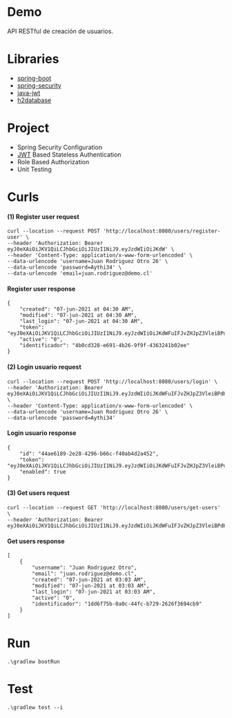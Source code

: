 # Demo

API RESTful de creación de usuarios.

# Libraries

- [spring-boot](https://spring.io/projects/spring-boot)
- [spring-security](https://spring.io/projects/spring-security)
- [java-jwt](https://github.com/auth0/java-jwt)
- [h2database](https://www.h2database.com/html/main.html)

# Project

- Spring Security Configuration
- [JWT](https://jwt.io) Based Stateless Authentication
- Role Based Authorization
- Unit Testing

# Curls

#### (1) Register user request
````
curl --location --request POST 'http://localhost:8080/users/register-user' \
--header 'Authorization: Bearer eyJ0eXAiOiJKV1QiLCJhbGciOiJIUzI1NiJ9.eyJzdWIiOiJKdW' \
--header 'Content-Type: application/x-www-form-urlencoded' \
--data-urlencode 'username=Juan Rodriguez Otro 26' \
--data-urlencode 'password=Aythi34' \
--data-urlencode 'email=juan.rodriguez@demo.cl'
````
#### Register user response
````
{
    "created": "07-jun-2021 at 04:30 AM",
    "modified": "07-jun-2021 at 04:30 AM",
    "last_login": "07-jun-2021 at 04:30 AM",
    "token": "eyJ0eXAiOiJKV1QiLCJhbGciOiJIUzI1NiJ9.eyJzdWIiOiJKdWFuIFJvZHJpZ3VleiBPdHJvIDI2IiwiaXNzIjoiYXV0aDAiLCJleHAiOjE2MjMwNTQ4NTYsImlhdCI6MTYyMzA1NDY1NiwiYXV0aG9yaXRpZXMiOlsiUk9MRV9VU0VSIiwiUk9MRV9BRE1JTiJdfQ.XIX3otMb4gBu_jJyDcwgQlB430amJ8jdHLXKWEe7WyI",
    "active": "0",
    "identificador": "4b0cd328-e691-4b26-9f9f-4363241b02ee"
}
````
#### (2) Login usuario request
````
curl --location --request POST 'http://localhost:8080/users/login' \
--header 'Authorization: Bearer eyJ0eXAiOiJKV1QiLCJhbGciOiJIUzI1NiJ9.eyJzdWIiOiJKdWFuIFJvZHJpZ3VleiBPdHJvIDI2IiwiaXNzIjoiYXV0aDAiLCJleHAiOjE2MjMwNTQ4NTYsImlhdCI6MTYyMzA1NDY1NiwiYXV0aG9yaXRpZXMiOlsiUk9MRV9VU0VSIiwiUk9MRV9BRE1JTiJdfQ.XIX3otMb4gBu_jJyDcwgQlB430amJ8jdHLXKWEe7WyI' \
--header 'Content-Type: application/x-www-form-urlencoded' \
--data-urlencode 'username=Juan Rodriguez Otro 26' \
--data-urlencode 'password=Aythi34'
````
#### Login usuario response
````
{
    "id": "44ae6189-2e28-4296-b66c-f40ab4d2a452",
    "token": "eyJ0eXAiOiJKV1QiLCJhbGciOiJIUzI1NiJ9.eyJzdWIiOiJKdWFuIFJvZHJpZ3VleiBPdHJvIDI2IiwiaXNzIjoiYXV0aDAiLCJleHAiOjE2MjMwNTQ4ODEsImlhdCI6MTYyMzA1NDY4MSwiYXV0aG9yaXRpZXMiOlsiUk9MRV9VU0VSIiwiUk9MRV9BRE1JTiJdfQ.bcEuNvlbMKFnTuRxpBpD_w4RN3VP4PiP8idWN539Co4",
    "enabled": true
}
````
#### (3) Get users request
````
curl --location --request GET 'http://localhost:8080/users/get-users' \
--header 'Authorization: Bearer eyJ0eXAiOiJKV1QiLCJhbGciOiJIUzI1NiJ9.eyJzdWIiOiJKdWFuIFJvZHJpZ3VleiBPdHJvIDI2IiwiaXNzIjoiYXV0aDAiLCJleHAiOjE2MjMwNTQ4NTYsImlhdCI6MTYyMzA1NDY1NiwiYXV0aG9yaXRpZXMiOlsiUk9MRV9VU0VSIiwiUk9MRV9BRE1JTiJdfQ.XIX3otMb4gBu_jJyDcwgQlB430amJ8jdHLXKWEe7WyI'
````
#### Get users  response
````
[
    {
        "username": "Juan Rodriguez Otro",
        "email": "juan.rodriguez@demo.cl",
        "created": "07-jun-2021 at 03:03 AM",
        "modified": "07-jun-2021 at 03:03 AM",
        "last_login": "07-jun-2021 at 03:03 AM",
        "active": "0",
        "identificador": "1dd6f75b-0a0c-44fc-b729-2626f3694cb9"
    }
]
````
# Run
````
.\gradlew bootRun
````
# Test
````
.\gradlew test --i
````



